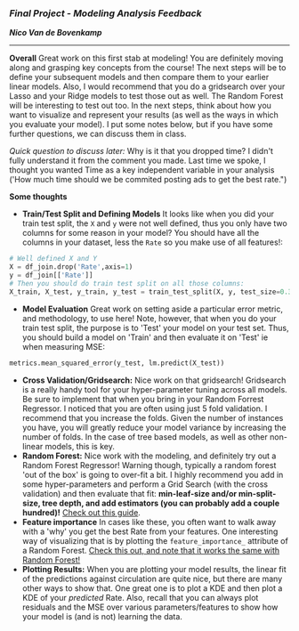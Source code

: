 ### ***Final Project - Modeling Analysis Feedback***

***Nico Van de Bovenkamp***
***

**Overall** Great work on this first stab at modeling! You are definitely moving along and grasping key concepts from the course! The next steps will be to define your subsequent models and then compare them to your earlier linear models. Also, I would recommend that you do a gridsearch over your Lasso and your Ridge models to test those out as well. The Random Forest will be interesting to test out too. In the next steps, think about how you want to visualize and represent your results (as well as the ways in which you evaluate your model). I put some notes below, but if you have some further questions, we can discuss them in class.

*Quick question to discuss later:* Why is it that you dropped time? I didn't fully understand it from the comment you made. Last time we spoke, I thought you wanted Time as a key independent variable in your analysis ('How much time should we be commited posting ads to get the best rate.")

**Some thoughts**

* **Train/Test Split and Defining Models** It looks like when you did your train test split, the `X` and `y` were not well defined, thus you only have two columns for some reason in your model? You should have all the columns in your dataset, less the `Rate` so you make use of all features!:
```python
# Well defined X and Y
X = df_join.drop('Rate',axis=1)
y = df_join[['Rate']]
# Then you should do train test split on all those columns:
X_train, X_test, y_train, y_test = train_test_split(X, y, test_size=0.3, random_state=42)
```
* **Model Evaluation** Great work on setting aside a particular error metric, and methodology, to use here! Note, however, that when you do your train test split, the purpose is to 'Test' your model on your test set. Thus, you should build a model on 'Train' and then evaluate it on 'Test' ie when measuring MSE:
```python
metrics.mean_squared_error(y_test, lm.predict(X_test))
```
* **Cross Validation/Gridsearch:** Nice work on that gridsearch! Gridsearch is a really handy tool for your hyper-parameter tuning across all models. Be sure to implement that when you bring in your Random Forrest Regressor. I noticed that you are often using just 5 fold validation. I recommend that you increase the folds. Given the number of instances you have, you will greatly reduce your model variance by increasing the number of folds. In the case of tree based models, as well as other non-linear models, this is key.
* **Random Forest:** Nice work with the modeling, and definitely try out a Random Forest Regressor! Warning though, typically a random forest 'out of the box' is going to over-fit a bit. I highly recommend you add in some hyper-parameters and perform a Grid Search (with the cross validation) and then evaluate that fit: **min-leaf-size and/or min-split-size, tree depth, and add estimators (you can probably add a couple hundred)!** [Check out this guide](https://www.analyticsvidhya.com/blog/2015/06/tuning-random-forest-model/).
* **Feature importance** In cases like these, you often want to walk away with a 'why' you get the best Rate from your features. One interesting way of visualizing that is by plotting the `feature_importance_` attribute of a Random Forest. [Check this out, and note that it works the same with Random Forest!](http://datascience.stackexchange.com/questions/13754/feature-importance-with-scikit-learn-random-forest-shows-very-high-standard-devi)
* **Plotting Results:** When you are plotting your model results, the linear fit of the predictions against circulation are quite nice, but there are many other ways to show that. One great one is to plot a KDE and then plot a KDE of your *predicted* Rate. Also, recall that you can always plot residuals and the MSE over various parameters/features to show how your model is (and is not) learning the data.
